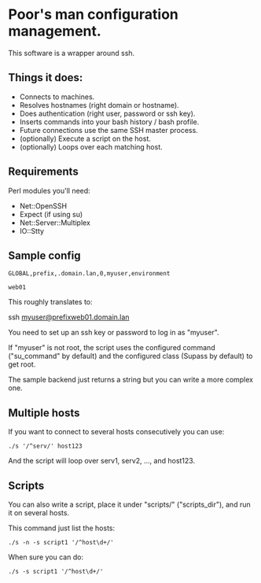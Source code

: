 

# Poor's man configuration management. #


This software is a wrapper around ssh.



## Things it does: ##


- Connects to machines.
- Resolves hostnames (right domain or hostname).
- Does authentication (right user, password or ssh key).
- Inserts commands into your bash history / bash profile.
- Future connections use the same SSH master process.
- (optionally) Execute a script on the host.
- (optionally) Loops over each matching host.



## Requirements ##

Perl modules you'll need:

- Net::OpenSSH
- Expect (if using su)
- Net::Server::Multiplex
- IO::Stty



## Sample config ##


    GLOBAL,prefix,.domain.lan,0,myuser,environment

    web01


This roughly translates to:

ssh myuser@prefixweb01.domain.lan



You need to set up an ssh key or password to log in as "myuser".

If "myuser" is not root, the script uses the configured command 
("su\_command" by default) and the configured class (Supass by default) 
to get root.

The sample backend just returns a string but you can write a more complex one.




## Multiple hosts ##


If you want to connect to several hosts consecutively you can use:


    ./s '/^serv/' host123

And the script will loop over serv1, serv2, ..., and host123.



## Scripts ##


You can also write a script, place it under "scripts/" ("scripts\_dir"),
and run it on several hosts.


This command just list the hosts:


    ./s -n -s script1 '/^host\d+/'


When sure you can do:


    ./s -s script1 '/^host\d+/'



